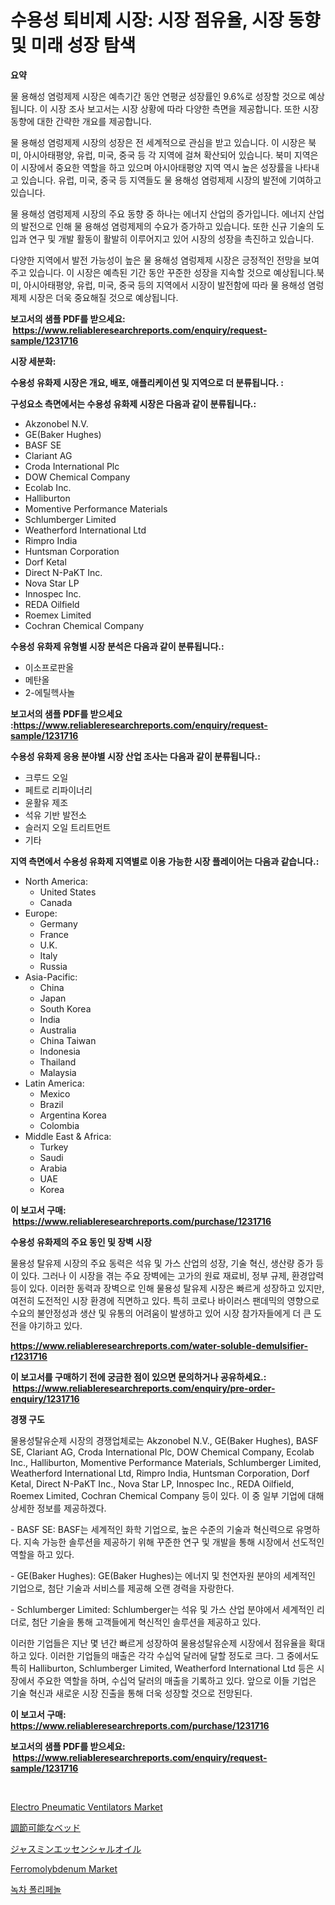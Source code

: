 <p><h1>수용성 퇴비제 시장: 시장 점유율, 시장 동향 및 미래 성장 탐색</h1></p><p><strong>요약</strong></p>
<p><p>물 용해성 염렁제제 시장은 예측기간 동안 연평균 성장률인 9.6%로 성장할 것으로 예상됩니다. 이 시장 조사 보고서는 시장 상황에 따라 다양한 측면을 제공합니다. 또한 시장 동향에 대한 간략한 개요를 제공합니다.</p><p>물 용해성 염렁제제 시장의 성장은 전 세계적으로 관심을 받고 있습니다. 이 시장은 북미, 아시아태평양, 유럽, 미국, 중국 등 각 지역에 걸쳐 확산되어 있습니다. 북미 지역은 이 시장에서 중요한 역할을 하고 있으며 아시아태평양 지역 역시 높은 성장률을 나타내고 있습니다. 유럽, 미국, 중국 등 지역들도 물 용해성 염렁제제 시장의 발전에 기여하고 있습니다.</p><p>물 용해성 염렁제제 시장의 주요 동향 중 하나는 에너지 산업의 증가입니다. 에너지 산업의 발전으로 인해 물 용해성 염렁제제의 수요가 증가하고 있습니다. 또한 신규 기술의 도입과 연구 및 개발 활동이 활발히 이루어지고 있어 시장의 성장을 촉진하고 있습니다.</p><p>다양한 지역에서 발전 가능성이 높은 물 용해성 염렁제제 시장은 긍정적인 전망을 보여주고 있습니다. 이 시장은 예측된 기간 동안 꾸준한 성장을 지속할 것으로 예상됩니다.북미, 아시아태평양, 유럽, 미국, 중국 등의 지역에서 시장이 발전함에 따라 물 용해성 염렁제제 시장은 더욱 중요해질 것으로 예상됩니다.</p></p>
<p><strong>보고서의 샘플 PDF를 받으세요: &nbsp;<a href="https://www.reliableresearchreports.com/enquiry/request-sample/1231716">https://www.reliableresearchreports.com/enquiry/request-sample/1231716</a></strong></p>
<p><strong>시장 세분화:</strong></p>
<p><strong> 수용성 유화제 시장은 개요, 배포, 애플리케이션 및 지역으로 더 분류됩니다. :</strong></p>
<p><strong>구성요소 측면에서는 수용성 유화제 시장은 다음과 같이 분류됩니다.:</strong></p>
<p><ul><li>Akzonobel N.V.</li><li>GE(Baker Hughes)</li><li>BASF SE</li><li>Clariant AG</li><li>Croda International Plc</li><li>DOW Chemical Company</li><li>Ecolab Inc.</li><li>Halliburton</li><li>Momentive Performance Materials</li><li>Schlumberger Limited</li><li>Weatherford International Ltd</li><li>Rimpro India</li><li>Huntsman Corporation</li><li>Dorf Ketal</li><li>Direct N-PaKT Inc.</li><li>Nova Star LP</li><li>Innospec Inc.</li><li>REDA Oilfield</li><li>Roemex Limited</li><li>Cochran Chemical Company</li></ul></p>
<p><strong> 수용성 유화제 유형별 시장 분석은 다음과 같이 분류됩니다.:</strong></p>
<p><ul><li>이소프로판올</li><li>메탄올</li><li>2-에틸헥사놀</li></ul></p>
<p><strong>보고서의 샘플 PDF를 받으세요 :<a href="https://www.reliableresearchreports.com/enquiry/request-sample/1231716">https://www.reliableresearchreports.com/enquiry/request-sample/1231716</a></strong></p>
<p><strong> 수용성 유화제 응용 분야별 시장 산업 조사는 다음과 같이 분류됩니다.:</strong></p>
<p><ul><li>크루드 오일</li><li>페트로 리파이너리</li><li>윤활유 제조</li><li>석유 기반 발전소</li><li>슬러지 오일 트리트먼트</li><li>기타</li></ul></p>
<p><strong>지역 측면에서 수용성 유화제 지역별로 이용 가능한 시장 플레이어는 다음과 같습니다.:</strong></p>
<p><ul>
    <li>
        North America:
        <ul>
            <li>United States</li>
            <li>Canada</li>
        </ul>
    </li>
    <li>
        Europe:
        <ul>
            <li>Germany</li>
            <li>France</li>
            <li>U.K.</li>
            <li>Italy</li>
            <li>Russia</li>
        </ul>
    </li>
    <li>
        Asia-Pacific:
        <ul>
            <li>China</li>
            <li>Japan</li>
            <li>South Korea</li>
            <li>India</li>
            <li>Australia</li>
            <li>China Taiwan</li>
            <li>Indonesia</li>
            <li>Thailand</li>
            <li>Malaysia</li>
        </ul>
    </li>
    <li>
        Latin America:
        <ul>
            <li>Mexico</li>
            <li>Brazil</li>
            <li>Argentina Korea</li>
            <li>Colombia</li>
        </ul>
    </li>
    <li>
        Middle East & Africa:
        <ul>
            <li>Turkey</li>
            <li>Saudi</li>
            <li>Arabia</li>
            <li>UAE</li>
            <li>Korea</li>
        </ul>
    </li>
    </ul></p>
<p><strong>이 보고서 구매: &nbsp;<a href="https://www.reliableresearchreports.com/purchase/1231716">https://www.reliableresearchreports.com/purchase/1231716</a></strong></p>
<p><strong>수용성 유화제의 주요 동인 및 장벽 시장</strong></p>
<p><p>물용성 탈유제 시장의 주요 동력은 석유 및 가스 산업의 성장, 기술 혁신, 생산량 증가 등이 있다. 그러나 이 시장을 겪는 주요 장벽에는 고가의 원료 재료비, 정부 규제, 환경압력 등이 있다. 이러한 동력과 장벽으로 인해 물용성 탈유제 시장은 빠르게 성장하고 있지만, 여전히 도전적인 시장 환경에 직면하고 있다. 특히 코로나 바이러스 팬데믹의 영향으로 수요의 불안정성과 생산 및 유통의 어려움이 발생하고 있어 시장 참가자들에게 더 큰 도전을 야기하고 있다.</p></p>
<p><strong><a href="https://www.reliableresearchreports.com/water-soluble-demulsifier-r1231716">https://www.reliableresearchreports.com/water-soluble-demulsifier-r1231716</a></strong></p>
<p><strong>이 보고서를 구매하기 전에 궁금한 점이 있으면 문의하거나 공유하세요.: &nbsp;<a href="https://www.reliableresearchreports.com/enquiry/pre-order-enquiry/1231716">https://www.reliableresearchreports.com/enquiry/pre-order-enquiry/1231716</a></strong></p>
<p><strong>경쟁 구도</strong></p>
<p><p>물용성탈유순제 시장의 경쟁업체로는 Akzonobel N.V., GE(Baker Hughes), BASF SE, Clariant AG, Croda International Plc, DOW Chemical Company, Ecolab Inc., Halliburton, Momentive Performance Materials, Schlumberger Limited, Weatherford International Ltd, Rimpro India, Huntsman Corporation, Dorf Ketal, Direct N-PaKT Inc., Nova Star LP, Innospec Inc., REDA Oilfield, Roemex Limited, Cochran Chemical Company 등이 있다. 이 중 일부 기업에 대해 상세한 정보를 제공하겠다.</p><p>- BASF SE: BASF는 세계적인 화학 기업으로, 높은 수준의 기술과 혁신력으로 유명하다. 지속 가능한 솔루션을 제공하기 위해 꾸준한 연구 및 개발을 통해 시장에서 선도적인 역할을 하고 있다.</p><p>- GE(Baker Hughes): GE(Baker Hughes)는 에너지 및 천연자원 분야의 세계적인 기업으로, 첨단 기술과 서비스를 제공해 오랜 경력을 자랑한다.</p><p>- Schlumberger Limited: Schlumberger는 석유 및 가스 산업 분야에서 세계적인 리더로, 첨단 기술을 통해 고객들에게 혁신적인 솔루션을 제공하고 있다.</p><p>이러한 기업들은 지난 몇 년간 빠르게 성장하여 물용성탈유순제 시장에서 점유율을 확대하고 있다. 이러한 기업들의 매출은 각각 수십억 달러에 달할 정도로 크다. 그 중에서도 특히 Halliburton, Schlumberger Limited, Weatherford International Ltd 등은 시장에서 주요한 역할을 하며, 수십억 달러의 매출을 기록하고 있다. 앞으로 이들 기업은 기술 혁신과 새로운 시장 진출을 통해 더욱 성장할 것으로 전망된다.</p></p>
<p><strong>이 보고서 구매: &nbsp; <a href="https://www.reliableresearchreports.com/purchase/1231716">https://www.reliableresearchreports.com/purchase/1231716</a></strong></p>
<p><strong>보고서의 샘플 PDF를 받으세요: &nbsp;<a href="https://www.reliableresearchreports.com/enquiry/request-sample/1231716">https://www.reliableresearchreports.com/enquiry/request-sample/1231716</a></strong><strong></strong></p>
<p>&nbsp;</p>
<p><p><a href="https://github.com/provorikovar/Market-Research-Report-List-4/blob/main/electro-pneumatic-ventilators-market.md">Electro Pneumatic Ventilators Market</a></p><p><a href="https://github.com/cbigkbh02719/Market-Research-Report-List-1/blob/main/715581024260.md">調節可能なベッド</a></p><p><a href="https://github.com/ReganWisoky2023/Market-Research-Report-List-1/blob/main/384918324261.md">ジャスミンエッセンシャルオイル</a></p><p><a href="https://issuu.com/reportprime-2/docs/ferromolybdenum-market-size-2030.pptx">Ferromolybdenum Market</a></p><p><a href="https://github.com/Penelolack456456/Market-Research-Report-List-1/blob/main/120507322204.md">녹차 폴리페놀</a></p></p>